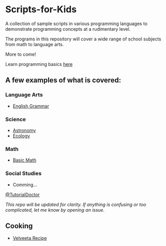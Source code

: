 # Scripts-for-Kids
A collection of sample scripts in various programming languages to demonstrate programming concepts at a rudimentary level.

The programs in this repository will cover a wide range of school subjects from math to language arts. 

More to come!

Learn programming basics [here](https://github.com/TutorialDoctor/Software_Development)

## A few examples of what is covered:

### Language Arts
- [English Grammar](https://github.com/TutorialDoctor/Scripts-for-Kids/blob/master/Python/english_grammar.py)

### Science
- [Astronomy](https://github.com/TutorialDoctor/Scripts-for-Kids/blob/master/Python/astronomy.py)
- [Ecology](https://github.com/TutorialDoctor/Scripts-for-Kids/blob/master/Python/ecology.py)

### Math
- [Basic Math](https://github.com/TutorialDoctor/Scripts-for-Kids/blob/master/Python/math_basic.py)

### Social Studies
- Comming...

[@TutorialDoctor](https://twitter.com/TutorialDoctor)

*This repo will be updated for clarity. If anything is confusing or too complicated, let me know by opening an issue.*

## Cooking
- [Velveeta Recipe](https://github.com/TutorialDoctor/Scripts-for-Kids/blob/master/Python/velveeta.py)
